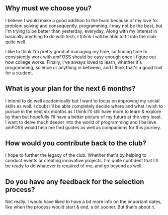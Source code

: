 Why must we choose you?
-------
I believe I would make a good addition to the team because of my love for problem solving and consequently, programming. I may not be the best, but I'm trying to be better than yesterday, everyday. Along with my interest in basically anything to do with tech, I thtink I will be able to fit into the club quite well.

I like to think I'm pretty good at managing my time, so finding time to consistently work with amFOSS should be easy enough once I figure out how college works. Finally, I've always loved to learn, whether it's programming, science or anything in between, and I think that's a good trait for a student.

What is your plan for the next 6 months?
-------
I intend to do well academically but I want to focus on improving my social skills as well. I doubt I'll be able completely decide where and what I wish to pursue in the next six months as I think I'll still have more to learn & explore by then but hopefully I'll have a better picture of my future at the very least. I want to delve much deeper into the world of programming and I believe amFOSS would help me find guides as well as companions for this journey.

How would you contribute back to the club?
-------
I hope to further the legacy of the club. Whether that's by helping to conduct events or creating innovative projects. I'm quite confident that I'll be ready to do whatever is required of me, and go beyond as well. 

Do you have any feedback for the selection process?
-------
Not really. I would have liked to have a bit more info on the important dates, like when the process would start & end, a bit sooner. But that's about it.

